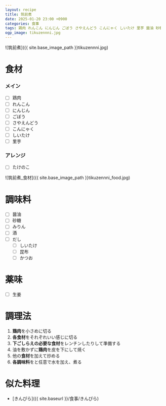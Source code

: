 ```yaml
---
layout: recipe
title: 筑前煮
date: 2025-01-20 23:00 +0900
categories: 食事
tags: 鶏肉 れんこん にんじん ごぼう さやえんどう こんにゃく しいたけ 里芋 醤油 砂糖 主菜 和食
ogp_image: tikuzennni.jpg
---
```

![筑前煮]({{ site.base_image_path }}tikuzennni.jpg)

# 食材
### メイン
- [ ] 鶏肉
- [ ] れんこん
- [ ] にんじん
- [ ] ごぼう
- [ ] さやえんどう
- [ ] こんにゃく
- [ ] しいたけ
- [ ] 里芋

### アレンジ
- [ ] たけのこ

![筑前煮_食材]({{ site.base_image_path }}tikuzennni_food.jpg)

# 調味料
- [ ] 醤油
- [ ] 砂糖
- [ ] みりん
- [ ] 酒
- [ ] だし
  - [ ] しいたけ
  - [ ] 昆布
  - [ ] かつお

# 薬味
- [ ] 生姜

# 調理法
1. **鶏肉**を小さめに切る
2. **各食材**をそれぞれいい感じに切る
3. **下ごしらえの必要な食材**をレンチンしたりして準備する
4. 油を敷かずに**鶏肉**を皮を下にして焼く
5. 他の**食材**を加えて炒める
6. **各調味料**をと任意で水を加え、煮る

# 似た料理
- [きんぴら]({{ site.baseurl }}/食事/きんぴら)